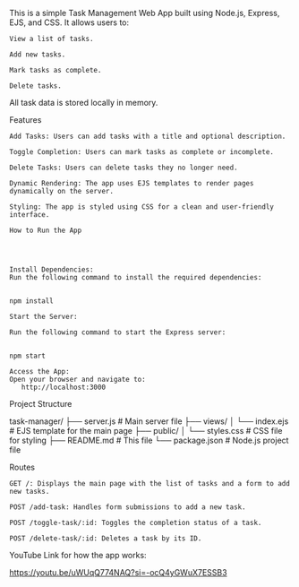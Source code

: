 This is a simple Task Management Web App built using Node.js, Express, EJS, and CSS. It allows users to:

    View a list of tasks.

    Add new tasks.

    Mark tasks as complete.

    Delete tasks.

All task data is stored locally in memory.

Features

    Add Tasks: Users can add tasks with a title and optional description.

    Toggle Completion: Users can mark tasks as complete or incomplete.

    Delete Tasks: Users can delete tasks they no longer need.

    Dynamic Rendering: The app uses EJS templates to render pages dynamically on the server.

    Styling: The app is styled using CSS for a clean and user-friendly interface.

    How to Run the App


    

    Install Dependencies:
    Run the following command to install the required dependencies:
    

    npm install

    Start the Server:
    
    Run the following command to start the Express server:
    

    npm start

    Access the App:
    Open your browser and navigate to:
       http://localhost:3000

Project Structure


task-manager/
├── server.js          # Main server file
├── views/
│   └── index.ejs      # EJS template for the main page
├── public/
│   └── styles.css     # CSS file for styling
├── README.md          # This file
└── package.json       # Node.js project file

Routes

    GET /: Displays the main page with the list of tasks and a form to add new tasks.

    POST /add-task: Handles form submissions to add a new task.

    POST /toggle-task/:id: Toggles the completion status of a task.

    POST /delete-task/:id: Deletes a task by its ID.


YouTube Link for how the app works:

https://youtu.be/uWUqQ774NAQ?si=-ocQ4yGWuX7ESSB3


